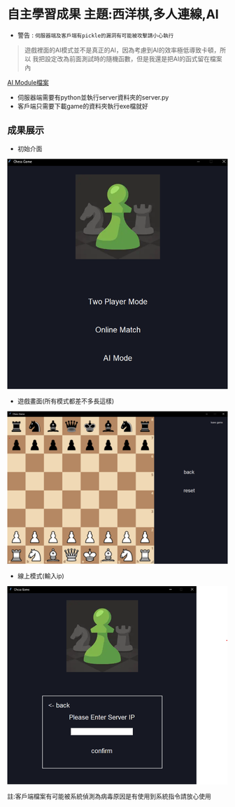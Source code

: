 # 自主學習成果 主題:西洋棋,多人連線,AI

* 警告 : `伺服器端及客戶端有pickle的漏洞有可能被攻擊請小心執行`
> 遊戲裡面的AI模式並不是真正的AI，因為考慮到AI的效率極低導致卡頓，所以
> 我把設定改為前面測試時的隨機函數，但是我還是把AI的函式留在檔案內
> 
[AI Module檔案](./client/ai_module.py)
- 伺服器端需要有python並執行server資料夾的server.py
- 客戶端只需要下載game的資料夾執行exe檔就好


## 成果展示

- 初始介面

![alt 文字](./picture/initial.png "初始介面")

- 遊戲畫面(所有模式都差不多長這樣)

![alt 文字](./picture/two-players-game.png "遊戲畫面")

- 線上模式(輸入ip)

![alt 文字](./picture/online-game.png "線上模式")

註:客戶端檔案有可能被系統偵測為病毒原因是有使用到系統指令請放心使用
